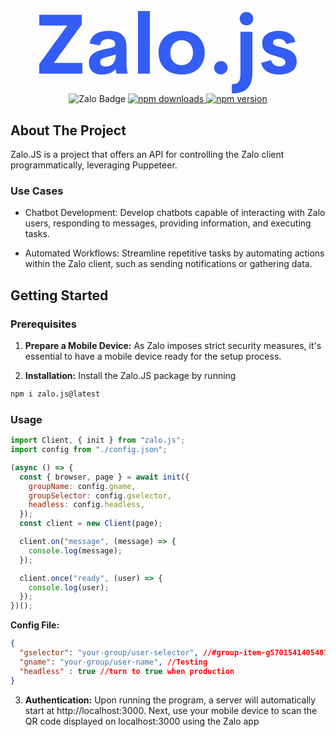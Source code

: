 
<div align="center">
<p>
</p>
<img src="data:image/svg+xml;charset=utf-8,%3Csvg%20width%3D%22411.47999267578126%22%20height%3D%22167.1786871618031%22%20viewBox%3D%220%200%20350%20142.20020790351055%22%20class%3D%22looka-1j8o68f%22%20xmlns%3D%22http%3A%2F%2Fwww.w3.org%2F2000%2Fsvg%22%3E%3Cdefs%20id%3D%22SvgjsDefs5419%22%3E%3C%2Fdefs%3E%3Cg%20id%3D%22SvgjsG5420%22%20featurekey%3D%22J3GnXt-0%22%20transform%3D%22matrix(5.693418771681437%2C0%2C0%2C5.693418771681437%2C-5.060308710402523%2C1.5329061415928145)%22%20fill%3D%22%23335df4%22%3E%3Cpath%20d%3D%22M4.3945%2017.4121%20l6.7773%200%20l0%202.5879%20l-10.283%200%20l0%20-2.3145%20l6.6895%20-9.2188%20l-6.6797%200%20l0%20-2.5781%20l10.146%200%20l0%202.3145%20z%20M21.71875%2017.2754%20c0%201.2305%200.11719%202.0117%200.24414%202.4512%20l0%200.27344%20l-2.627%200%20l-0.22461%20-1.0938%20c-0.75195%200.9082%20-2.0508%201.2891%20-3.2227%201.2891%20c-1.582%200%20-3.125%20-0.70313%20-3.125%20-2.793%20c0%20-2.0801%201.5527%20-2.7832%203.6523%20-3.2422%20l1.6504%20-0.37109%20c0.71289%20-0.16602%200.9668%20-0.41016%200.9668%20-0.82031%20c0%20-0.98633%20-0.89844%20-1.2598%20-1.6895%20-1.2598%20c-1.0156%200%20-1.7871%200.40039%20-1.9629%201.5332%20l-2.4902%20-0.44922%20c0.41992%20-2.0801%201.9434%20-3.0273%204.6094%20-3.0273%20c2.0117%200%204.2188%200.5957%204.2188%203.623%20l0%203.8867%20z%20M16.76755%2018.291%20c1.3379%200%202.4121%20-0.88867%202.4121%20-2.8809%20l-2.3828%200.67383%20c-0.78125%200.18555%20-1.3477%200.45898%20-1.3477%201.1328%20c0%200.72266%200.5957%201.0742%201.3184%201.0742%20z%20M24.453146875%2020%20l0%20-15%20l2.8418%200%20l0%2015%20l-2.8418%200%20z%20M34.8828%2020.19531%20c-3.1934%200%20-5.498%20-1.9434%20-5.498%20-5.2246%20c0%20-3.2617%202.2852%20-5.2051%205.498%20-5.2051%20c3.2324%200%205.5078%201.9434%205.5078%205.2051%20c0%203.2813%20-2.2852%205.2246%20-5.5078%205.2246%20z%20M34.8535%2017.959%20c1.6309%200%202.7441%20-1.1914%202.7441%20-2.9883%20s-1.1133%20-2.9883%20-2.7441%20-2.9883%20c-1.5723%200%20-2.6758%201.1914%20-2.6758%202.9883%20s1.1035%202.9883%202.6758%202.9883%20z%20M44.238290625%2020.19531%20c-0.86914%200%20-1.6016%20-0.72266%20-1.6016%20-1.6016%20s0.73242%20-1.6211%201.6016%20-1.6211%20c0.88867%200%201.6211%200.74219%201.6211%201.6211%20s-0.73242%201.6016%20-1.6211%201.6016%20z%20M50.371103125%208.457%20c-0.88867%200%20-1.6309%20-0.72266%20-1.6309%20-1.6211%20c0%20-0.88867%200.74219%20-1.6113%201.6309%20-1.6113%20c0.86914%200%201.6113%200.72266%201.6113%201.6113%20c0%200.89844%20-0.74219%201.6211%20-1.6113%201.6211%20z%20M46.875003125%2024.707%20l0%20-2.1973%20c1.7383%200%202.0508%20-0.75195%202.0508%20-2.8516%20l0%20-9.6973%20l2.8516%200%20l0%209.6973%20c0%203.457%20-1.3672%205.0488%20-4.9023%205.0488%20z%20M58.2323875%2020.19531%20c-2.2559%200%20-4.0039%20-0.88867%20-4.3652%20-2.793%20l2.3535%20-0.66406%20c0.30273%201.0742%201.0645%201.4941%202.0117%201.4941%20c0.69336%200%201.4453%20-0.21484%201.4258%20-1.0059%20c-0.0097656%20-1.0449%20-1.5918%20-1.1328%20-3.1836%20-1.6992%20c-1.2012%20-0.41992%20-2.3535%20-1.0645%20-2.3535%20-2.7539%20c0%20-2.0605%201.709%20-3.0078%203.9355%20-3.0078%20c1.9531%200%203.584%200.74219%203.9746%202.6563%20l-2.1777%200.48828%20c-0.30273%20-0.9375%20-0.9668%20-1.2695%20-1.7871%20-1.2695%20c-0.74219%200%20-1.377%200.26367%20-1.377%200.88867%20c0%200.79102%201.1621%200.94727%202.4219%201.2891%20c1.5527%200.41992%203.252%201.0938%203.252%203.2422%20c0%202.3047%20-1.9629%203.1348%20-4.1309%203.1348%20z%22%3E%3C%2Fpath%3E%3C%2Fg%3E%3C%2Fsvg%3E" alt="Zalo">
<a>

<img src="https://img.shields.io/badge/Zalo-Join-5bc0de?style=for-the-badge)" alt="Zalo Badge">
</a>
<a href="https://www.npmjs.com/package/zalojs">
  <img src="https://img.shields.io/npm/dt/zalojs?style=for-the-badge)" alt="npm downloads">
</a>
<a href="https://www.npmjs.com/package/zalojs">
  <img src="https://img.shields.io/npm/v/zalojs?style=for-the-badge)" alt="npm version">
</a>

</div>

<!-- ABOUT THE PROJECT -->
## About The Project
Zalo.JS is a project that offers an API for controlling the Zalo client programmatically, leveraging Puppeteer.

<!-- GETTING STARTED -->
### Use Cases
- Chatbot Development: Develop chatbots capable of interacting with Zalo users, responding to messages, providing information, and executing tasks.

- Automated Workflows: Streamline repetitive tasks by automating actions within the Zalo client, such as sending notifications or gathering data.

## Getting Started

### Prerequisites

1. **Prepare a Mobile Device:** As Zalo imposes strict security measures, it's essential to have a mobile device ready for the setup process.

2. **Installation:** Install the Zalo.JS package by running 
  ```sh
  npm i zalo.js@latest
  ```

<!-- USAGE EXAMPLES -->
### Usage

```js
import Client, { init } from "zalo.js";
import config from "./config.json";

(async () => {
  const { browser, page } = await init({
    groupName: config.gname,
    groupSelector: config.gselector,
    headless: config.headless,
  });
  const client = new Client(page);

  client.on("message", (message) => {
    console.log(message);
  });

  client.once("ready", (user) => {
    console.log(user);
  });
})();
```
**Config File:**
```json
{
  "gselector": "your-group/user-selector", //#group-item-g5701541405487732670
  "gname": "your-group/user-name", //Testing
  "headless" : true //turn to true when production
}
```

3. **Authentication:** Upon running the program, a server will automatically start at http://localhost:3000. Next, use your mobile device to scan the QR code displayed on localhost:3000 using the Zalo app
